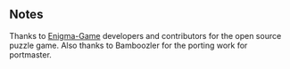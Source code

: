 ## Notes

Thanks to [Enigma-Game](https://github.com/Enigma-Game/Enigma) developers and contributors for the open source puzzle game.  Also thanks to Bamboozler for the porting work for portmaster.


